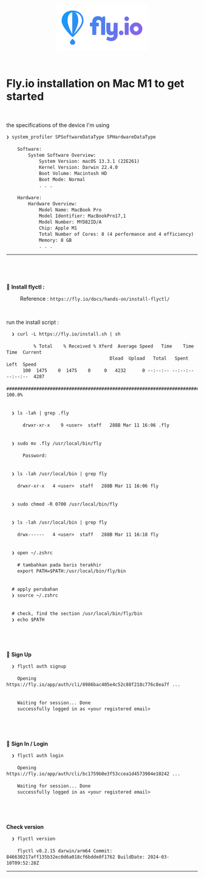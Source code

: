 <p align="center">
    <img src="./fly-io-logo.svg" alt="fly-io-logo" style="display: block; margin: 0 auto;">
</p>

&nbsp;

# Fly.io installation on Mac M1 to get started


&nbsp;

the specifications of the device I'm using

    ❯ system_profiler SPSoftwareDataType SPHardwareDataType

        Software:
            System Software Overview:
                System Version: macOS 13.3.1 (22E261)
                Kernel Version: Darwin 22.4.0
                Boot Volume: Macintosh HD
                Boot Mode: Normal    
                . . .

        Hardware:
            Hardware Overview:
                Model Name: MacBook Pro
                Model Identifier: MacBookPro17,1
                Model Number: MYD82ID/A
                Chip: Apple M1
                Total Number of Cores: 8 (4 performance and 4 efficiency)
                Memory: 8 GB
                . . .

---


&nbsp;

&nbsp;


&#x1F535; **Install flyctl :**

&emsp; &emsp; Reference : `https://fly.io/docs/hands-on/install-flyctl/`

&nbsp;

run the install script :


      ❯ curl -L https://fly.io/install.sh | sh

              % Total    % Received % Xferd  Average Speed   Time    Time     Time  Current
                                          Dload  Upload   Total   Spent    Left  Speed
          100  1475    0  1475    0     0   4232      0 --:--:-- --:--:-- --:--:--  4287
          ######################################################################## 100.0%


      ❯ ls -lah | grep .fly

          drwxr-xr-x    9 <user>  staff   288B Mar 11 16:06 .fly


      ❯ sudo mv .fly /usr/local/bin/fly

          Password:


      ❯ ls -lah /usr/local/bin | grep fly

        drwxr-xr-x   4 <user>  staff   288B Mar 11 16:06 fly


      ❯ sudo chmod -R 0700 /usr/local/bin/fly


      ❯ ls -lah /usr/local/bin | grep fly

        drwx------   4 <user>  staff   288B Mar 11 16:18 fly


      ❯ open ~/.zshrc

        # tambahkan pada baris terakhir
        export PATH=$PATH:/usr/local/bin/fly/bin


      # apply perubahan
      ❯ source ~/.zshrc


      # check, find the section /usr/local/bin/fly/bin
      ❯ echo $PATH




&nbsp;

&nbsp;


&#x1F535; **Sign Up**

      ❯ flyctl auth signup

        Opening https://fly.io/app/auth/cli/8986bac405e4c52c88f218c776c8ea7f ...


        Waiting for session... Done
        successfully logged in as <your registered email>     




&nbsp;

&nbsp;


&#x1F535; **Sign In / Login**

      ❯ flyctl auth login
    
        Opening https://fly.io/app/auth/cli/bc1759b0e3f53ccea1d4573904e10242 ...
    
        Waiting for session... Done
        successfully logged in as <your registered email>



&nbsp;

&nbsp;

**Check version**

      ❯ flyctl version

        flyctl v0.2.15 darwin/arm64 Commit: 846630217aff135b32ec0d6a018cf6bdde0f1762 BuildDate: 2024-03-10T09:52:28Z


---
